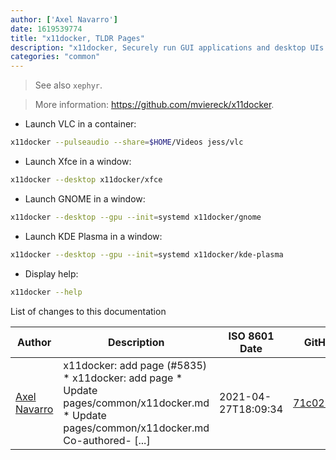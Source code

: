 ```yaml
---
author: ['Axel Navarro']
date: 1619539774
title: "x11docker, TLDR Pages"
description: "x11docker, Securely run GUI applications and desktop UIs in Docker containers."
categories: "common"
---
```

> See also `xephyr`.

> More information: <https://github.com/mviereck/x11docker>.

- Launch VLC in a container:

```bash
x11docker --pulseaudio --share=$HOME/Videos jess/vlc
```

- Launch Xfce in a window:

```bash
x11docker --desktop x11docker/xfce
```

- Launch GNOME in a window:

```bash
x11docker --desktop --gpu --init=systemd x11docker/gnome
```

- Launch KDE Plasma in a window:

```bash
x11docker --desktop --gpu --init=systemd x11docker/kde-plasma
```

- Display help:

```bash
x11docker --help
```
List of changes to this documentation


Author | Description | ISO 8601 Date | GitHub link
------|-----|-----|-----
[Axel Navarro](mailto:navarroaxel@gmail.com) | x11docker: add page (#5835) * x11docker: add page * Update pages/common/x11docker.md * Update pages/common/x11docker.md Co-authored- [...] | 2021-04-27T18:09:34 | [71c0279659c1](https://github.com/tldr-pages/tldr/commit/71c0279659c1ec1d7e161cb4751fe091058917ae)


